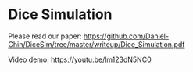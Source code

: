 # Dice Simulation
Please read our paper: https://github.com/Daniel-Chin/DiceSim/tree/master/writeup/Dice_Simulation.pdf  

Video demo: https://youtu.be/lm123dN5NC0  
